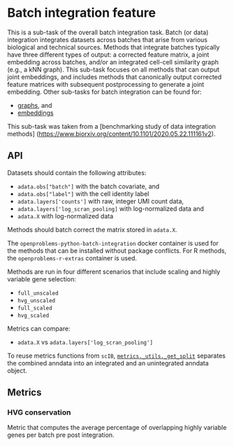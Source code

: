 <!--- TODO: add links --->

# Batch integration feature

This is a sub-task of the overall batch integration task. Batch (or data) integration
integrates datasets across batches that arise from various biological and technical
sources. Methods that integrate batches typically have three different types of output:
a corrected feature matrix, a joint embedding across batches, and/or an integrated
cell-cell similarity graph (e.g., a kNN graph). This sub-task focuses on all methods
that can output joint embeddings, and includes methods that canonically output corrected
feature matrices with subsequent postprocessing to generate a joint embedding. Other
sub-tasks for batch integration can be found for:

* [graphs](../batch_integration_graph/), and
* [embeddings](../batch_integration_embed/)

This sub-task was taken from a [benchmarking study of data integration methods]
(<https://www.biorxiv.org/content/10.1101/2020.05.22.111161v2>).

## API

Datasets should contain the following attributes:

* `adata.obs["batch"]` with the batch covariate, and
* `adata.obs["label"]` with the cell identity label
* `adata.layers['counts']` with raw, integer UMI count data,
* `adata.layers['log_scran_pooling]` with log-normalized data and
* `adata.X` with log-normalized data

Methods should batch correct the matrix stored in `adata.X`.

The `openproblems-python-batch-integration` docker container is used for the methods
that
can be installed without package conflicts. For R methods, the `openproblems-r-extras`
container is used.

Methods are run in four different scenarios that include scaling and highly variable
gene selection:

* `full_unscaled`
* `hvg_unscaled`
* `full_scaled`
* `hvg_scaled`

Metrics can compare:

* `adata.X` vs `adata.layers['log_scran_pooling']`

To reuse metrics functions from `scIB`, [`metrics._utils._get_split`](metrics/_utils.py)
separates the combined anndata into an integrated and an unintegrated anndata object.


## Metrics
### HVG conservation
Metric that computes the average percentage of overlapping highly variable genes per
batch pre post integration.
